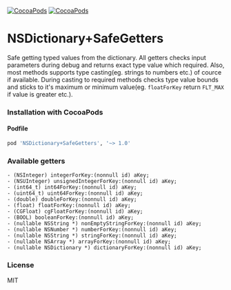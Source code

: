 [![CocoaPods](https://img.shields.io/cocoapods/p/NSDictionary+SafeGetters.svg?style=flat)](https://cocoapods.org/pods/NSDictionary+SafeGetters)
[![CocoaPods](https://img.shields.io/cocoapods/v/NSDictionary+SafeGetters.svg?style=flat)](https://cocoapods.org/pods/NSDictionary+SafeGetters)


# NSDictionary+SafeGetters
Safe getting typed values from the dictionary. 
All getters checks input parameters during debug and returns exact type value which required.
Also, most methods supports type casting(eg. strings to numbers etc.) of cource if available.
During casting to required methods checks type value bounds and sticks to it's maximum or minimum value(eg. ```floatForKey``` return ```FLT_MAX``` if value is greater etc.).


### Installation with CocoaPods
#### Podfile
```ruby
pod 'NSDictionary+SafeGetters', '~> 1.0'
```


### Available getters
```obj-c
- (NSInteger) integerForKey:(nonnull id) aKey;
- (NSUInteger) unsignedIntegerForKey:(nonnull id) aKey;
- (int64_t) int64ForKey:(nonnull id) aKey;
- (uint64_t) uint64ForKey:(nonnull id) aKey;
- (double) doubleForKey:(nonnull id) aKey;
- (float) floatForKey:(nonnull id) aKey;
- (CGFloat) cgFloatForKey:(nonnull id) aKey;
- (BOOL) booleanForKey:(nonnull id) aKey;
- (nullable NSString *) nonEmptyStringForKey:(nonnull id) aKey;
- (nullable NSNumber *) numberForKey:(nonnull id) aKey;
- (nullable NSString *) stringForKey:(nonnull id) aKey;
- (nullable NSArray *) arrayForKey:(nonnull id) aKey;
- (nullable NSDictionary *) dictionaryForKey:(nonnull id) aKey;
```

### License
MIT
